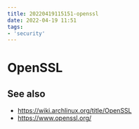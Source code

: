 ```yaml
---
title: 20220419115151-openssl
date: 2022-04-19 11:51
tags:
- 'security'
---
```


# OpenSSL

## See also

* https://wiki.archlinux.org/title/OpenSSL
* https://www.openssl.org/